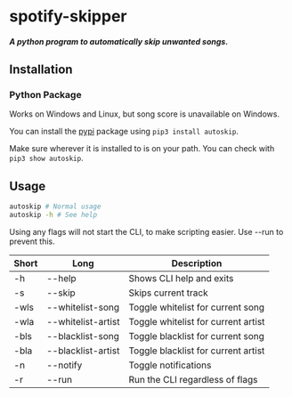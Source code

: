 # spotify-skipper
##### A python program to automatically skip unwanted songs.

## Installation

### Python Package

Works on Windows and Linux, but song score is unavailable on Windows.

You can install the [pypi](https://pypi.org/project/autoskip/) package using `pip3 install autoskip`. 

Make sure wherever it is installed to is on your path. You can check with `pip3 show autoskip`.

## Usage

```bash
autoskip # Normal usage
autoskip -h # See help
```
Using any flags will not start the CLI, to make scripting easier. Use --run to prevent this.

|  Short |  Long             | Description                                                 | 
|--------|-------------------|-------------------------------------------------------------|
| -h     | --help            | Shows CLI help and exits                                    |
| -s     | --skip            | Skips current track                                         |
| -wls   | --whitelist-song  | Toggle whitelist for current song                           |
| -wla   | --whitelist-artist| Toggle whitelist for current artist                         |
| -bls   | --blacklist-song  | Toggle blacklist for current song                           |
| -bla   | --blacklist-artist| Toggle blacklist for current artist                         |
| -n     | --notify          | Toggle notifications                                        |
| -r     | --run             | Run the CLI regardless of flags                             |

